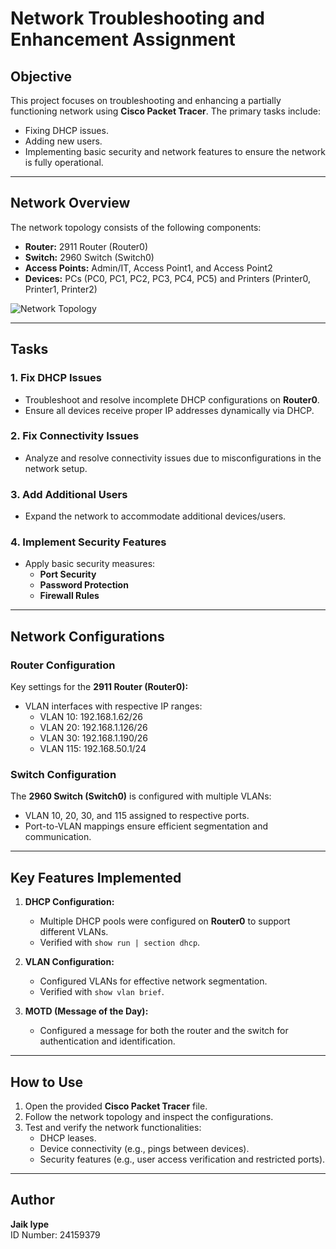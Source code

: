 # Network Troubleshooting and Enhancement Assignment

## Objective
This project focuses on troubleshooting and enhancing a partially functioning network using **Cisco Packet Tracer**. The primary tasks include:
- Fixing DHCP issues.
- Adding new users.
- Implementing basic security and network features to ensure the network is fully operational.

---

## Network Overview
The network topology consists of the following components:
- **Router:** 2911 Router (Router0)
- **Switch:** 2960 Switch (Switch0)
- **Access Points:** Admin/IT, Access Point1, and Access Point2
- **Devices:** PCs (PC0, PC1, PC2, PC3, PC4, PC5) and Printers (Printer0, Printer1, Printer2)

![Network Topology](image.png)

---

## Tasks

### 1. Fix DHCP Issues
- Troubleshoot and resolve incomplete DHCP configurations on **Router0**.
- Ensure all devices receive proper IP addresses dynamically via DHCP.

### 2. Fix Connectivity Issues
- Analyze and resolve connectivity issues due to misconfigurations in the network setup.

### 3. Add Additional Users
- Expand the network to accommodate additional devices/users.

### 4. Implement Security Features
- Apply basic security measures:
  - **Port Security**
  - **Password Protection**
  - **Firewall Rules**

---

## Network Configurations

### Router Configuration
Key settings for the **2911 Router (Router0):**
- VLAN interfaces with respective IP ranges:
  - VLAN 10: 192.168.1.62/26
  - VLAN 20: 192.168.1.126/26
  - VLAN 30: 192.168.1.190/26
  - VLAN 115: 192.168.50.1/24

### Switch Configuration
The **2960 Switch (Switch0)** is configured with multiple VLANs:
- VLAN 10, 20, 30, and 115 assigned to respective ports.
- Port-to-VLAN mappings ensure efficient segmentation and communication.

---

## Key Features Implemented
1. **DHCP Configuration:**
   - Multiple DHCP pools were configured on **Router0** to support different VLANs.
   - Verified with `show run | section dhcp`.

2. **VLAN Configuration:**
   - Configured VLANs for effective network segmentation.
   - Verified with `show vlan brief`.

3. **MOTD (Message of the Day):**
   - Configured a message for both the router and the switch for authentication and identification.

---

## How to Use
1. Open the provided **Cisco Packet Tracer** file.
2. Follow the network topology and inspect the configurations.
3. Test and verify the network functionalities:
   - DHCP leases.
   - Device connectivity (e.g., pings between devices).
   - Security features (e.g., user access verification and restricted ports).

---

## Author
**Jaik Iype**  
ID Number: 24159379
